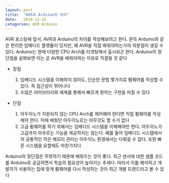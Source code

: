 ```yaml
---
layout: post
title:  "AVR과 Arduino의 차이"
date:   2019-12-15
categories: AVR Arduino
---
```


AVR 포스팅에 앞서, AVR과 Arduino의 차이를 작성해보려고 한다. 문득 Arduino와 같은 편리한 임베디드 플랫폼이 있지만, 왜 AVR을 직접 배워야하는가의 의문점이 생길 수 있다. Arduino는 현재 다양한 CPU Arch를 타겟팅해서 출시되곤 한다. Arduino의 장단점을 살펴보면 이는 곧 AVR을 배워야하는 이유로 직결될 것 같다

* 장점
  1. 임베디드 시스템을 이해하지 않아도, 단순한 문법 몇가지로 펌웨어를 작성할 수 있다. 즉 접근성이 뛰어나다
  2. 수많은 라이브러리와 예제를 통해서 빠르게 원하는 구현을 마칠 수 있다

* 단점
  1. 아두이노가 지원되지 않는 CPU Arch를 제어해야 한다면 직접 펌웨어를 작성해야 한다. 이때 배웠던 아두이노로는 아무것도 할 수가 없다
  2. 고급 펌웨어를 하기 위해서는 임베디드 시스템을 이해해야만 한다. 아두이노가 고급까지 아우르는 기능을 제공하지는 않는다. 예를 들어 임베디드 시스템에서의 공통적인 작은 메모리 관리는 아두이노 환경에서는 다뤄질 수 없다. 또한 빠른 시스템을 요할때도 마찬가지다

Arduino의 장단점은 뚜렷하기 때문에 배워두는 것이 좋다. 최근 센서에 대한 샘플 코드를 Arduino로 공급하면서 학습의 필요성이 높아지는 추세다. 따라서 이를 해석하고 개발자가 사용하는 칩에 맞게 펌웨어를 다시 작성하는 것이 최근 개발 트렌드라고 볼 수 있다
